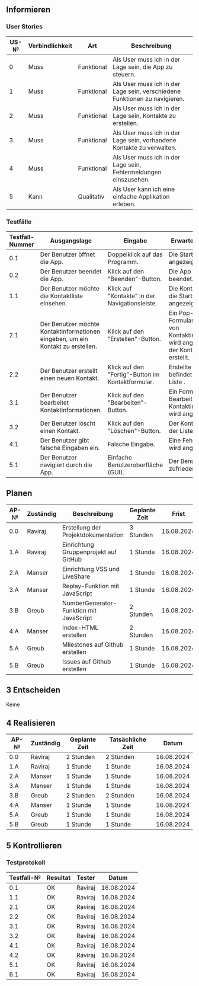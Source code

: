 ## Informieren

### User Stories

| US-№ | Verbindlichkeit | Art          | Beschreibung                                                       |
| ---- | --------------- | ------------ | ------------------------------------------------------------------|
| 0    | Muss            | Funktional   | Als User muss ich in der Lage sein, die App zu steuern. |
| 1    | Muss            | Funktional   | Als User muss ich in der Lage sein, verschiedene Funktionen zu navigieren. |
| 2    | Muss            | Funktional   | Als User muss ich in der Lage sein, Kontakte zu erstellen. |
| 3    | Muss            | Funktional   | Als User muss ich in der Lage sein, vorhandene Kontakte zu verwalten. |
| 4    | Muss            | Funktional   | Als User muss ich in der Lage sein, Fehlermeldungen einszusehen. |
| 5    | Kann            | Qualitativ   | Als User kann ich eine einfache Applikation erleben. |



### Testfälle

| Testfall-Nummer | Ausgangslage                                  | Eingabe                                        | Erwartete Ausgabe                                                      |
| --------------- | --------------------------------------------- | ---------------------------------------------- | ---------------------------------------------------------------------- |
| 0.1             | Der Benutzer öffnet die App.                  | Doppelklick auf das Programm.                  | Die Startseite wird angezeigt.                                         |
| 0.2             | Der Benutzer beendet die App.                 | Klick auf den "Beenden"-Button.                | Die App wird beendet.                                                  |
| 1.1             | Der Benutzer möchte die Kontaktliste einsehen.| Klick auf "Kontakte" in der Navigationsleiste. | Die Kontaktliste bzw. die Startseite wird angezeigt.                   |
| 2.1             | Der Benutzer möchte Kontaktinformationen eingeben, um ein Kontakt zu erstellen.    | Klick auf den "Erstellen"-Button.              | Ein Pop-up-Formular zur Eingabe von Kontaktinformationen wird angezeigt und der Kontakt wird erstellt. |
| 2.2             | Der Benutzer erstellt einen neuen Kontakt.    | Klick auf den "Fertig"-Button im Kontaktformular.              | Erstellte Kontakt befindet sich in der Liste . |
| 3.1             | Der Benutzer bearbeitet Kontaktinformationen. | Klick auf den "Bearbeiten"-Button.             | Ein Formular zur Bearbeitung der Kontaktinformationen wird angezeigt.  |
| 3.2             | Der Benutzer löscht einen Kontakt.            | Klick auf den "Löschen"-Button.                | Der Kontakt wird aus der Liste entfernt.                               |
| 4.1             | Der Benutzer gibt falsche Eingaben ein.       | Falsche Eingabe.                               | Eine Fehlermeldung wird angezeigt.                                     |
| 5.1             | Der Benutzer navigiert durch die App.         | Einfache Benutzeroberfläche (GUI).             | Der Benutzer ist zufrieden.                                            |

## Planen


| AP-№ | Zuständig | Beschreibung                            | Geplante Zeit | Frist        |
| ---- | --------- | --------------------------------------- | ------------- | ------------ |
| 0.0  | Raviraj   | Erstellung der Projektdokumentation    | 3 Stunden     | 16.08.2024   |
| 1.A  | Raviraj   | Einrichtung Gruppenprojekt auf GitHub     | 1 Stunde     | 16.08.2024  |
| 2.A  | Manser   | Einrichtung VSS und LiveShare         | 1 Stunde    | 16.08.2024   |
| 3.A  | Manser   | Replay-Funktion mit JavaScript  | 1 Stunde | 16.08.2024   |
| 3.B  | Greub   | NumberGenerator-Funktion mit JavaScript | 2 Stunden | 16.08.2024   |
| 4.A  | Manser   | Index-HTML erstellen         | 2 Stunden     | 16.08.2024   |
| 5.A  | Greub   | Milestones auf Github erstellen        | 1 Stunde    | 16.08.2024   |
| 5.B  | Greub   | Issues auf Github erstellen        | 1 Stunde    | 16.08.2024   |

## 3 Entscheiden

Keine

## 4 Realisieren

| AP-№ | Zuständig | Geplante Zeit | Tatsächliche Zeit | Datum      |
| ---- | --------- | ------------- | ----------------- | ---------- |
| 0.0  | Raviraj   | 2 Stunden      | 2 Stunden         | 16.08.2024 |
| 1.A  | Raviraj   | 1 Stunde      | 1 Stunde      | 16.08.2024 |
| 2.A  | Manser   | 1 Stunde      | 1 Stunde         | 16.08.2024 |
| 3.A  | Manser   | 1 Stunde      | 1 Stunde        | 16.08.2024 |
| 3.B  | Greub   | 2 Stunden      | 2 Stunden         | 16.08.2024 |
| 4.A  | Manser   | 1 Stunde     | 1 Stunde        | 16.08.2024 |
| 5.A  | Greub   | 1 Stunde      | 1 Stunde         | 16.08.2024 |
| 5.B  | Greub   | 1 Stunde      | 1 Stunde         | 16.08.2024 |

## 5 Kontrollieren

### Testprotokoll

| Testfall-№ | Resultat | Tester  | Datum     |
| -----------| ---------| --------| ----------|
| 0.1        | OK       | Raviraj | 16.08.2024|
| 1.1        | OK       | Raviraj | 16.08.2024|
| 2.1        | OK       | Raviraj | 16.08.2024|
| 2.2        | OK       | Raviraj | 16.08.2024|
| 3.1        | OK       | Raviraj | 16.08.2024|
| 3.2        | OK       | Raviraj | 16.08.2024|
| 4.1        | OK       | Raviraj | 16.08.2024|
| 4.2        | OK       | Raviraj | 16.08.2024|
| 5.1        | OK       | Raviraj | 16.08.2024|
| 6.1        | OK       | Raviraj | 16.08.2024|

